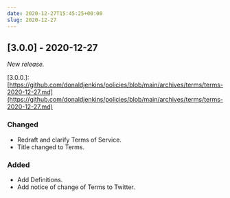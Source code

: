```yaml
---
date: 2020-12-27T15:45:25+00:00
slug: 2020-12-27
---
```


## [3.0.0] - 2020-12-27

_New release._

\[3.0.0.\]: [https://github.com/donaldjenkins/policies/blob/main/archives/terms/terms-2020-12-27.md](https://github.com/donaldjenkins/policies/blob/main/archives/terms/terms-2020-12-27.md)

### Changed

- Redraft and clarify Terms of Service.
- Title changed to Terms.

### Added

- Add Definitions.
- Add notice of change of Terms to Twitter.
